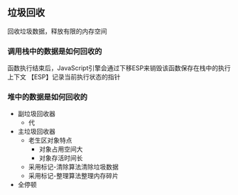 ## 垃圾回收
回收垃圾数据，释放有限的内存空间


### 调用栈中的数据是如何回收的
函数执行结束后，JavaScript引擎会通过下移ESP来销毁该函数保存在栈中的执行上下文
【ESP】记录当前执行状态的指针


### 堆中的数据是如何回收的
  - 副垃圾回收器
    * 代
  - 主垃圾回收器
    * 老生区对象特点
      - 对象占用空间大
      - 对象存活时间长
    * 采用标记-清除算法清除垃圾数据
    * 采用标记-整理算法整理内存碎片
  - 全停顿


